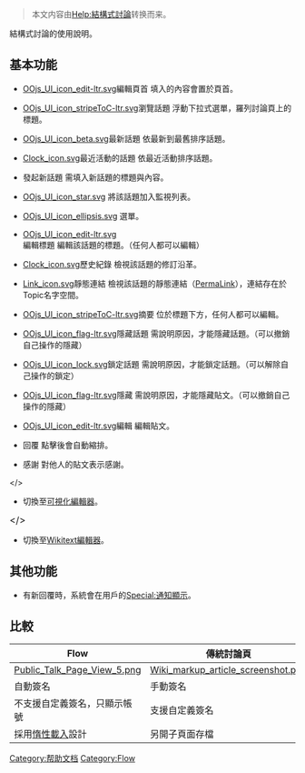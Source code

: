 > 本文内容由[Help:結構式討論](https://zh.wikipedia.org/wiki/Help:結構式討論)转换而来。


結構式討論的使用說明。

## 基本功能

  - [OOjs_UI_icon_edit-ltr.svg](https://zh.wikipedia.org/wiki/File:OOjs_UI_icon_edit-ltr.svg "fig:OOjs_UI_icon_edit-ltr.svg")編輯頁首
    填入的內容會置於頁首。

<!-- end list -->

  - [OOjs_UI_icon_stripeToC-ltr.svg](https://zh.wikipedia.org/wiki/File:OOjs_UI_icon_stripeToC-ltr.svg "fig:OOjs_UI_icon_stripeToC-ltr.svg")瀏覽話題
    浮動下拉式選單，羅列討論頁上的標題。

<!-- end list -->

  - [OOjs_UI_icon_beta.svg](https://zh.wikipedia.org/wiki/File:OOjs_UI_icon_beta.svg "fig:OOjs_UI_icon_beta.svg")最新話題
    依最新到最舊排序話題。

<!-- end list -->

  - [Clock_icon.svg](https://zh.wikipedia.org/wiki/File:Clock_icon.svg "fig:Clock_icon.svg")最近活動的話題
    依最近活動排序話題。

<!-- end list -->

  - 發起新話題
    需填入新話題的標題與內容。

<!-- end list -->

  - [OOjs_UI_icon_star.svg](https://zh.wikipedia.org/wiki/File:OOjs_UI_icon_star.svg "fig:OOjs_UI_icon_star.svg")
    將該話題加入監視列表。

<!-- end list -->

  - [OOjs_UI_icon_ellipsis.svg](https://zh.wikipedia.org/wiki/File:OOjs_UI_icon_ellipsis.svg "fig:OOjs_UI_icon_ellipsis.svg")
    選單。

<!-- end list -->

  - [OOjs_UI_icon_edit-ltr.svg](https://zh.wikipedia.org/wiki/File:OOjs_UI_icon_edit-ltr.svg "fig:OOjs_UI_icon_edit-ltr.svg")編輯標題
    編輯該話題的標題。（任何人都可以編輯）

<!-- end list -->

  - [Clock_icon.svg](https://zh.wikipedia.org/wiki/File:Clock_icon.svg "fig:Clock_icon.svg")歷史紀錄
    檢視該話題的修訂沿革。

<!-- end list -->

  - [Link_icon.svg](https://zh.wikipedia.org/wiki/File:Link_icon.svg "fig:Link_icon.svg")靜態連結
    檢視該話題的靜態連結（[PermaLink](https://zh.wikipedia.org/wiki/PermaLink "wikilink")），連結存在於Topic名字空間。

<!-- end list -->

  - [OOjs_UI_icon_stripeToC-ltr.svg](https://zh.wikipedia.org/wiki/File:OOjs_UI_icon_stripeToC-ltr.svg "fig:OOjs_UI_icon_stripeToC-ltr.svg")摘要
    位於標題下方，任何人都可以編輯。

<!-- end list -->

  - [OOjs_UI_icon_flag-ltr.svg](https://zh.wikipedia.org/wiki/File:OOjs_UI_icon_flag-ltr.svg "fig:OOjs_UI_icon_flag-ltr.svg")隱藏話題
    需說明原因，才能隱藏話題。（可以撤銷自己操作的隱藏）

<!-- end list -->

  - [OOjs_UI_icon_lock.svg](https://zh.wikipedia.org/wiki/File:OOjs_UI_icon_lock.svg "fig:OOjs_UI_icon_lock.svg")鎖定話題
    需說明原因，才能鎖定話題。（可以解除自己操作的鎖定）

<!-- end list -->

  - [OOjs_UI_icon_flag-ltr.svg](https://zh.wikipedia.org/wiki/File:OOjs_UI_icon_flag-ltr.svg "fig:OOjs_UI_icon_flag-ltr.svg")隱藏
    需說明原因，才能隱藏貼文。（可以撤銷自己操作的隱藏）

<!-- end list -->

  - [OOjs_UI_icon_edit-ltr.svg](https://zh.wikipedia.org/wiki/File:OOjs_UI_icon_edit-ltr.svg "fig:OOjs_UI_icon_edit-ltr.svg")編輯
    編輯貼文。

<!-- end list -->

  - 回覆
    點擊後會自動縮排。

<!-- end list -->

  - 感謝
    對他人的貼文表示感謝。

<div class="mw-ui-button mw-ui-progressive">

\</\>

</div>

  -
    切換至[可視化編輯器](https://zh.wikipedia.org/wiki/Wikipedia:可視化編輯器 "wikilink")。

<div class="mw-ui-button mw-ui-quiet">

<big>\</\></big>

</div>

  -
    切換至[Wikitext編輯器](https://zh.wikipedia.org/wiki/Wikitext "wikilink")。

## 其他功能

  - 有新回覆時，系統會在用戶的[Special:通知顯示](https://zh.wikipedia.org/wiki/Special:通知 "wikilink")。

## 比較

| Flow                                                                                                                                | 傳統討論頁                                                                                                                                                   |
| ----------------------------------------------------------------------------------------------------------------------------------- | ------------------------------------------------------------------------------------------------------------------------------------------------------- |
| [Public_Talk_Page_View_5.png](https://zh.wikipedia.org/wiki/File:Public_Talk_Page_View_5.png "fig:Public_Talk_Page_View_5.png") | [Wiki_markup_article_screenshot.png](https://zh.wikipedia.org/wiki/File:Wiki_markup_article_screenshot.png "fig:Wiki_markup_article_screenshot.png") |
| 自動簽名                                                                                                                                | 手動簽名                                                                                                                                                    |
| 不支援自定義簽名，只顯示帳號                                                                                                                      | 支援自定義簽名                                                                                                                                                 |
| 採用[惰性載入](../Page/惰性載入.md "wikilink")設計                                                                                              | 另開子頁面存檔                                                                                                                                                 |

[Category:帮助文档](https://zh.wikipedia.org/wiki/Category:帮助文档 "wikilink") [Category:Flow](https://zh.wikipedia.org/wiki/Category:Flow "wikilink")